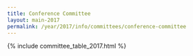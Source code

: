 ```yaml
---
title: Conference Committee
layout: main-2017
permalink: /year/2017/info/committees/conference-committee
---
```


{% include committee_table_2017.html %}

